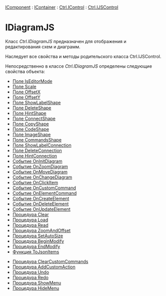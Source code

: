 ﻿---
Title: Компонент IDiagramJS
Link: .Ctrl.IDiagramJS
---

[IComponent](topic:Com.Custom.ComClasses.IComponent.Default) :
[IContainer](topic:Com.Custom.ComClasses.IContainer.Default) :
[Ctrl.IControl](topic:Com.Custom.ComClasses.Ctrl.IControl.Default) :
[Ctrl.IJSControl](topic:Com.Custom.ComClasses.Ctrl.IJSControl.Default)

# IDiagramJS

Класс *Ctrl.IDiagramJS* предназначен для отображения и редактирования схем и диаграмм.

Наследует все свойства и методы родительского класса Ctrl.IJSControl.

Непосредственно в классе *Ctrl.IDiagramJS* определены следующие свойства объекта:
* [Поле IsEditorMode](IsEditorMode)
* [Поле Scale](Scale)
* [Поле OffsetX](OffsetX)
* [Поле OffsetY](OffsetY)
* [Поле ShowLabelShape](ShowLabelShape)
* [Поле DeleteShape](DeleteShape)
* [Поле HintShape](HintShape)
* [Поле ConnectShape](ConnectShape)
* [Поле CopyShape](CopyShape)
* [Поле CodeShape](CodeShape)
* [Поле ImageShape](ImageShape)
* [Поле CommandsShape](CommandsShape)
* [Поле ShowLabelConnection](ShowLabelConnection)
* [Поле DeleteConnection](DeleteConnection)
* [Поле HintConnection](HintConnection)
* [Событие OnInitDiagram](OnInitDiagram)
* [Событие OnZoomDiagram](OnZoomDiagram)
* [Событие OnMoveDiagram](OnMoveDiagram)
* [Событие OnChangeDiagram](OnChangeDiagram)
* [Событие OnClickItem](OnClickItem)
* [Событие OnCustomCommand](OnCustomCommand)
* [Событие OnElementCommand](OnElementCommand)
* [Событие OnCreateElement](OnCreateElement)
* [Событие OnDeleteElement](OnDeleteElement)
* [Событие OnUpdateElement](OnUpdateElement)
* [Процедура Clear](Clear)
* [Процедура Load](Load)
* [Процедура Read](Read)
* [Процедура ZoomAndOffset](ZoomAndOffset)
* [Процедура SetAutoSize](SetAutoSize)
* [Процедура BeginModify](BeginModify)
* [Процедура EndModify](EndModify)
* [Функция ToJsonItems](ToJsonItems)
<!--* [Процедура FromJsonItems](FromJsonItems) web -->
* [Процедура ClearCustomCommands](ClearCustomCommands)
* [Процедура AddCustomAction](AddCustomAction)
* [Процедура Undo](Undo)
* [Процедура Redo](Redo)
* [Процедура ShowMenu](ShowMenu)
* [Процедура HideMenu](HideMenu)

